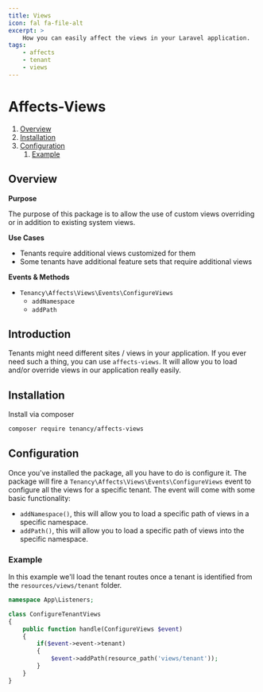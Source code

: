 ```yaml
---
title: Views
icon: fal fa-file-alt
excerpt: >
    How you can easily affect the views in your Laravel application.
tags:
    - affects
    - tenant
    - views
---
```


# Affects-Views

1. [Overview](#overview)
2. [Installation](#installation)
3. [Configuration](#configuration)
    1. [Example](#example)

## Overview

**Purpose**

The purpose of this package is to allow the use of custom views overriding or in addition to existing system views.

**Use Cases**

- Tenants require additional views customized for them
- Some tenants have additional feature sets that require additional views

**Events & Methods**

- `Tenancy\Affects\Views\Events\ConfigureViews`
  - `addNamespace`
  - `addPath`

## Introduction
Tenants might need different sites / views in your application. If you ever need such a thing, you can use `affects-views`. It will allow you to load and/or override views in our application really easily.

## Installation
Install via composer
```bash
composer require tenancy/affects-views
```

## Configuration
Once you've installed the package, all you have to do is configure it. The package will fire a `Tenancy\Affects\Views\Events\ConfigureViews` event to configure all the views for a specific tenant. The event will come with some basic functionality:
- `addNamespace()`, this will allow you to load a specific path of views in a specific namespace.
- `addPath()`, this will allow you to load a specific path of views into the specific namespace.

### Example
In this example we'll load the tenant routes once a tenant is identified from the `resources/views/tenant` folder.
```php
namespace App\Listeners;

class ConfigureTenantViews
{
    public function handle(ConfigureViews $event)
    {
        if($event->event->tenant)
        {
            $event->addPath(resource_path('views/tenant'));
        }
    }
}
```
